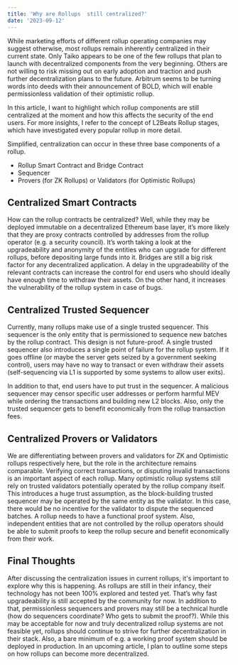 ```yaml
---
title: 'Why are Rollups  still centralized?'
date: '2023-09-12'
---
```

While marketing efforts of different rollup operating companies may suggest otherwise, most rollups remain inherently centralized in their current state. Only Taiko appears to be one of the few rollups that plan to launch with decentralized components from the very beginning. Others are not willing to risk missing out on early adoption and traction and push further decentralization plans to the future. Arbitrum seems to be turning words into deeds with their announcement of BOLD, which will enable permissionless validation of their optimistic rollup.

In this article, I want to highlight which rollup components are still centralized at the moment and how this affects the security of the end users. For more insights, I refer to the concept of L2Beats Rollup stages, which have investigated every popular rollup in more detail.

Simplified, centralization can occur in these three base components of a rollup.

- Rollup Smart Contract and Bridge Contract
- Sequencer
- Provers (for ZK Rollups) or Validators (for Optimistic Rollups)

## Centralized Smart Contracts
How can the rollup contracts be centralized? Well, while they may be deployed immutable on a decentralized Ethereum base layer, it’s more likely that they are proxy contracts controlled by addresses from the rollup operator (e.g. a security council). It’s worth taking a look at the upgradeability and anonymity of the entities who can upgrade for different rollups, before depositing large funds into it. Bridges are still a big risk factor for any decentralized application. A delay in the upgradeability of the relevant contracts can increase the control for end users who should ideally have enough time to withdraw their assets. On the other hand, it increases the vulnerability of the rollup system in case of bugs.

## Centralized Trusted Sequencer
Currently, many rollups make use of a single trusted sequencer. This sequencer is the only entity that is permissioned to sequence new batches by the rollup contract. This design is not future-proof. A single trusted sequencer also introduces a single point of failure for the rollup system. If it goes offline (or maybe the server gets seized by a government seeking control), users may have no way to transact or even withdraw their assets (self-sequencing via L1 is supported by some systems to allow user exits).

In addition to that, end users have to put trust in the sequencer. A malicious sequencer may censor specific user addresses or perform harmful MEV while ordering the transactions and building new L2 blocks. Also, only the trusted sequencer gets to benefit economically from the rollup transaction fees.

## Centralized Provers or Validators
We are differentiating between provers and validators for ZK and Optimistic rollups respectively here, but the role in the architecture remains comparable. Verifying correct transactions, or disputing invalid transactions is an important aspect of each rollup. Many optimistic rollup systems still rely on trusted validators potentially operated by the rollup company itself. This introduces a huge trust assumption, as the block-building trusted sequencer may be operated by the same entity as the validator. In this case, there would be no incentive for the validator to dispute the sequenced batches. A rollup needs to have a functional proof system. Also, independent entities that are not controlled by the rollup operators should be able to submit proofs to keep the rollup secure and benefit economically from their work.

## Final Thoughts
After discussing the centralization issues in current rollups, it's important to explore why this is happening. As rollups are still in their infancy, their technology has not been 100% explored and tested yet. That’s why fast upgradeability is still accepted by the community for now. In addition to that, permissionless sequencers and provers may still be a technical hurdle (how do sequencers coordinate? Who gets to submit the proof?). While this may be acceptable for now and truly decentralized rollup systems are not feasible yet, rollups should continue to strive for further decentralization in their stack. Also, a bare minimum of e.g. a working proof system should be deployed in production. In an upcoming article, I plan to outline some steps on how rollups can become more decentralized.